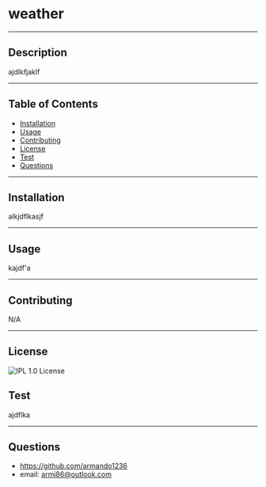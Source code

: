 # weather
***
## Description
ajdlkfjaklf
***
## Table of Contents
- [Installation](#installation)
- [Usage](#usage)
- [Contributing](#contributing)
- [License](#license)
- [Test](#test)
- [Questions](#questions)
***
## Installation
alkjdflkasjf
***
## Usage
kajdf'a
***
## Contributing
N/A
***
## License
![IPL 1.0 License](https://img.shields.io/badge/License-IPL%201.0-blue.svg)
## Test
ajdflka
***
## Questions
- https://github.com/armando1236
- email: armj86@outlook.com